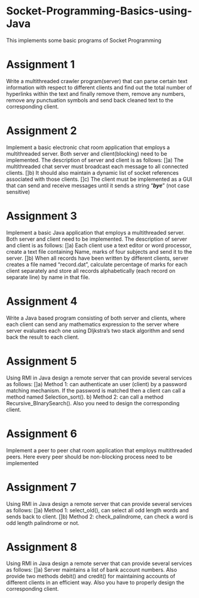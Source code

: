 # Socket-Programming-Basics-using-Java
This implements some basic programs of Socket Programming
 
# Assignment 1
Write a multithreaded crawler program(server) that can parse certain text information with respect to different clients and find out the total number of hyperlinks within the text and finally remove them, remove any numbers, remove any punctuation symbols and send back cleaned text to the corresponding client.


# Assignment 2
Implement a basic electronic chat room application that employs a multithreaded server. Both server and client(blocking) need to be implemented. The description of server and client is as follows: 
 []a) The multithreaded chat server must broadcast each message to all connected clients. 
 []b) It should also maintain a dynamic list of socket references associated with those clients. 
 []c) The client must be implemented as a GUI that can send and receive messages until it sends a string “***bye***” (not case sensitive) 

# Assignment 3
Implement a basic Java application that employs a multithreaded server. Both server and client need to be implemented. The description of server and client is as follows: 
 []a) Each client use a text editor or word processor, create a text file containing Name, marks of four subjects and send it to the server. 
 []b) When all records have been written by different clients, server creates a file named “record.dat”, calculate percentage of marks for each client separately and store all records alphabetically (each record on separate line) by name in that file. 

# Assignment 4
Write a Java based program consisting of both server and clients, where each client can send any mathematics expression to the server where server evaluates each one using DIjkstra’s two stack algorithm and send back the result to each client. 

# Assignment 5
Using RMI in Java design a remote server that can provide several services as follows: 
 []a) Method 1: can authenticate an user (client) by a password matching mechanism. If the password is matched then a client can call a method named Selection_sort(). 
 b) Method 2: can call a method Recursive_BInarySearch(). Also you need to design the corresponding client. 

# Assignment 6
Implement a peer to peer chat room application that employs multithreaded peers. Here every peer should be non-blocking process need to be implemented

# Assignment 7
Using RMI in Java design a remote server that can provide several services as follows: 
 []a) Method 1: select_old(), can select all odd length words and sends back to client. 
 []b) Method 2: check_palindrome, can check a word is odd length palindrome or not. 

# Assignment 8
Using RMI in Java design a remote server that can provide several services as follows: 
 []a) Server maintains a list of bank account numbers. Also provide two methods debit() and credit() for maintaining accounts of different clients in an efficient way. Also you have to properly design the corresponding client.  
 
